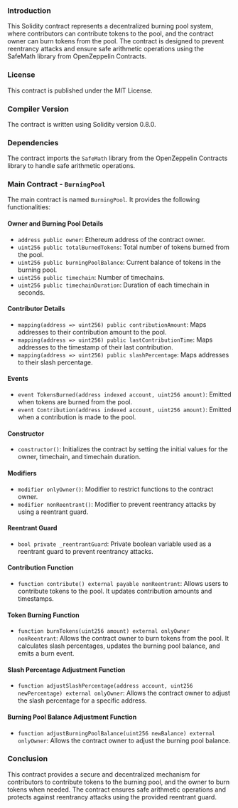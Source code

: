 

### Introduction
This Solidity contract represents a decentralized burning pool system, where contributors can contribute tokens to the pool, and the contract owner can burn tokens from the pool. The contract is designed to prevent reentrancy attacks and ensure safe arithmetic operations using the SafeMath library from OpenZeppelin Contracts.

### License
This contract is published under the MIT License.

### Compiler Version
The contract is written using Solidity version 0.8.0.

### Dependencies
The contract imports the `SafeMath` library from the OpenZeppelin Contracts library to handle safe arithmetic operations.

### Main Contract - `BurningPool`
The main contract is named `BurningPool`. It provides the following functionalities:

#### Owner and Burning Pool Details
- `address public owner`: Ethereum address of the contract owner.
- `uint256 public totalBurnedTokens`: Total number of tokens burned from the pool.
- `uint256 public burningPoolBalance`: Current balance of tokens in the burning pool.
- `uint256 public timechain`: Number of timechains.
- `uint256 public timechainDuration`: Duration of each timechain in seconds.

#### Contributor Details
- `mapping(address => uint256) public contributionAmount`: Maps addresses to their contribution amount to the pool.
- `mapping(address => uint256) public lastContributionTime`: Maps addresses to the timestamp of their last contribution.
- `mapping(address => uint256) public slashPercentage`: Maps addresses to their slash percentage.

#### Events
- `event TokensBurned(address indexed account, uint256 amount)`: Emitted when tokens are burned from the pool.
- `event Contribution(address indexed account, uint256 amount)`: Emitted when a contribution is made to the pool.

#### Constructor
- `constructor()`: Initializes the contract by setting the initial values for the owner, timechain, and timechain duration.

#### Modifiers
- `modifier onlyOwner()`: Modifier to restrict functions to the contract owner.
- `modifier nonReentrant()`: Modifier to prevent reentrancy attacks by using a reentrant guard.

#### Reentrant Guard
- `bool private _reentrantGuard`: Private boolean variable used as a reentrant guard to prevent reentrancy attacks.

#### Contribution Function
- `function contribute() external payable nonReentrant`: Allows users to contribute tokens to the pool. It updates contribution amounts and timestamps.

#### Token Burning Function
- `function burnTokens(uint256 amount) external onlyOwner nonReentrant`: Allows the contract owner to burn tokens from the pool. It calculates slash percentages, updates the burning pool balance, and emits a burn event.

#### Slash Percentage Adjustment Function
- `function adjustSlashPercentage(address account, uint256 newPercentage) external onlyOwner`: Allows the contract owner to adjust the slash percentage for a specific address.

#### Burning Pool Balance Adjustment Function
- `function adjustBurningPoolBalance(uint256 newBalance) external onlyOwner`: Allows the contract owner to adjust the burning pool balance.

### Conclusion
This contract provides a secure and decentralized mechanism for contributors to contribute tokens to the burning pool, and the owner to burn tokens when needed. The contract ensures safe arithmetic operations and protects against reentrancy attacks using the provided reentrant guard.
